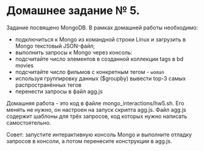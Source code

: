 # Домашнее задание № 5.

Задание посвящено MongoDB. В рамках домашней работы необходимо:

- подключиться к Mongo из командной строки Linux и загрузить в Mongo текстовый JSON-файл;
- выполнить запросы к Mongo через консоль:
- подсчитайте число элементов в созданной коллекции tags в bd movies
- подсчитайте число фильмов с конкретным тегом - `woman`
- используя группировку данных ($groupby) вывести top-3 самых распространённых тегов
- перенести запросы в файл agg.js


Домашняя работа - это код в файле mongo_interactions/hw5.sh. Его менять не нужно, он настроен на запуск скрипта agg.js.
Файл agg.js содержит шаблоны для трёх запросов, код которых нужно написать самостоятельно.

Совет: запустите интерактивную консоль Mongo и выполните отладку запросов в консоли, а потом перенесите конструкции в agg.js.


